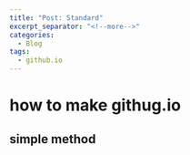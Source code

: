 ```yaml
---
title: "Post: Standard"
excerpt_separator: "<!--more-->"
categories:
  - Blog
tags:
  - github.io
---
```


# how to make githug.io
## simple method
